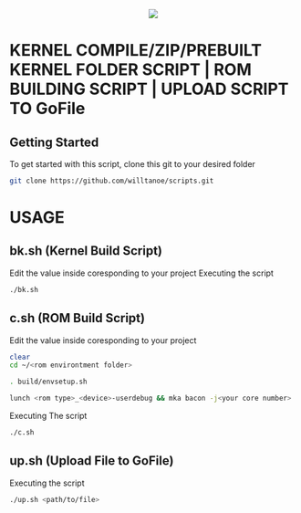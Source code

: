 <p align="center">
  <img src="https://i.imgur.com/upTUMAf.png" />
</p>



# KERNEL COMPILE/ZIP/PREBUILT KERNEL FOLDER SCRIPT | ROM BUILDING SCRIPT | UPLOAD SCRIPT TO GoFile

## Getting Started
To get started with this script, clone this git to your desired folder
```bash
git clone https://github.com/willtanoe/scripts.git
```
# USAGE

## bk.sh (Kernel Build Script)
Edit the value inside coresponding to your project
Executing the script
```bash
./bk.sh
```

## c.sh (ROM Build Script)
Edit the value inside coresponding to your project
```bash
clear
cd ~/<rom environtment folder>

. build/envsetup.sh

lunch <rom type>_<device>-userdebug && mka bacon -j<your core number> | tee "build-log-$(date '+%Y%m%d-%H%M').txt"
```
Executing The script
```bash
./c.sh
```

## up.sh (Upload File to GoFile)
Executing the script
```bash
./up.sh <path/to/file>
```






